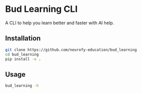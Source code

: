 # Bud Learning CLI

A CLI to help you learn better and faster with AI help.

## Installation

```bash
git clone https://github.com/neurofy-education/bud_learning
cd bud_learning
pip install -e .
```

## Usage

```bash
bud_learning -h
```

